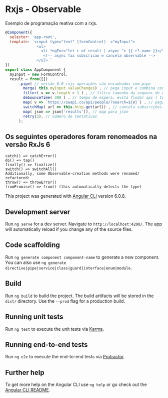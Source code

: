 # Rxjs - Observable

Exemplo de programação reativa com a rxjs.

```javascript
@Component({
  selector: 'app-root',
  template: `<input type="text" [formControl]  ="myInput">
              <ul>
                <li *ngFor="let r of result | async "> {{ r?.name }}</li>
                 <!-- async faz subscricao e cancela observable -->
              </ul> `
})
export class AppComponent {
  myInput = new FormControl;
  result = from([])
      .pipe( // versão 6.0 rxjs operações são encadeados com pipe
        merge( this.myInput.valueChanges) , // pega input e combina com array inicial
        filter( v => v.length > 1 ) , // filtra tamanho da sequenc de caraters para buscar somente maior que 1
        debounceTime( 300 ) , // tempo de espera, evita flodar api ( tempo de espera para próximo evento )
        map( v => `https://swapi.co/api/people/?search=${v}`) , // pega resposta do request
        switchMap( url => this.http.get(url)) , // cancela subscrições anteriores
        map( json => json['results']), // map para json
        retry(3), // número de tentativas
      );
```

## Os seguintes operadores foram renomeados na versão RxJs 6

```
catch() => catchError()
do() => tap()
finally() => finalize()
switch() => switchAll()
Additionally, some Observable-creation methods were renamed/ refactored:
throw() => throwError()
fromPromise() => from() (this automatically detects the type)
```

This project was generated with [Angular CLI](https://github.com/angular/angular-cli) version 6.0.8.

## Development server

Run `ng serve` for a dev server. Navigate to `http://localhost:4200/`. The app will automatically reload if you change any of the source files.

## Code scaffolding

Run `ng generate component component-name` to generate a new component. You can also use `ng generate directive|pipe|service|class|guard|interface|enum|module`.

## Build

Run `ng build` to build the project. The build artifacts will be stored in the `dist/` directory. Use the `--prod` flag for a production build.

## Running unit tests

Run `ng test` to execute the unit tests via [Karma](https://karma-runner.github.io).

## Running end-to-end tests

Run `ng e2e` to execute the end-to-end tests via [Protractor](http://www.protractortest.org/).

## Further help

To get more help on the Angular CLI use `ng help` or go check out the [Angular CLI README](https://github.com/angular/angular-cli/blob/master/README.md).
